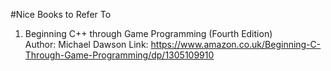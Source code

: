 #Nice Books to Refer To

1. Beginning C++ through Game Programming (Fourth Edition)   
   Author: Michael Dawson
   Link: https://www.amazon.co.uk/Beginning-C-Through-Game-Programming/dp/1305109910
